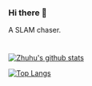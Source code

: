 ### Hi there 👋
A SLAM chaser.
#
<!--p align="center"> <a href="https://coderstats.net/github/#zhuhu00"> <img src="https://github-readme-stats.vercel.app/api?username=zhuhu00&hide_title=true&show_icons=true&theme=vue&hide=prs,contribs"width="70%"> </a> </p -->


[![Zhuhu's github stats](https://github-readme-stats.vercel.app/api?username=zhuhu00&show_icons=true)](https://github.com/zhuhu00/)

</td><td align="top" width="30%">

[![Top Langs](https://github-readme-stats.vercel.app/api/top-langs/?username=zhuhu00&layout=compact&show_icons=true)](https://github.com/anuraghazra/github-readme-stats)

</td></tr></table>



<!--
**zhuhu00/zhuhu00** is a ✨ _special_ ✨ repository because its `README.md` (this file) appears on your GitHub profile.

Here are some ideas to get you started:

- 🔭 I’m currently working on A project
- 🌱 I’m currently learning SLAM
- 👯 I’m looking to collaborate on SLAM
- 🤔 I’m looking for help with ...
- 💬 Ask me about ...
- 📫 How to reach me: zhuhu00@foxmail.com
- 😄 Pronouns: ...
- ⚡ Fun fact: ...
-->
